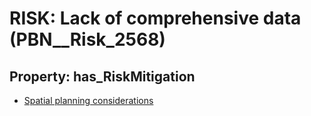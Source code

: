 # RISK: __Lack of comprehensive data__ (PBN__Risk_2568)

## Property: has_RiskMitigation

* [Spatial planning considerations](PBN__Mitigation_421)

